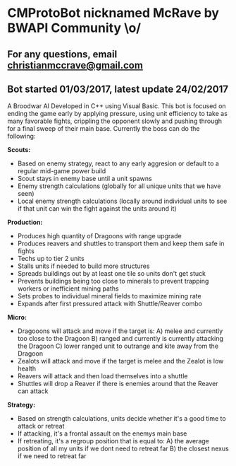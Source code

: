 # CMProtoBot nicknamed McRave by BWAPI Community \o/
## For any questions, email christianmccrave@gmail.com
## Bot started 01/03/2017, latest update 24/02/2017

A Broodwar AI Developed in C++ using Visual Basic. This bot is focused on ending the game early by applying pressure, using unit efficiency to take as many favorable fights, crippling the opponent slowly and pushing through for a final sweep of their main base. Currently the boss can do the following:

**Scouts:**
- Based on enemy strategy, react to any early aggresion or default to a regular mid-game power build
- Scout stays in enemy base until a unit spawns
- Enemy strength calculations (globally for all unique units that we have seen)
- Local enemy strength calculations (locally around individual units to see if that unit can win the fight against the units around it)

**Production:**
- Produces high quantity of Dragoons with range upgrade
- Produces reavers and shuttles to transport them and keep them safe in fights
- Techs up to tier 2 units
- Stalls units if needed to build more structures
- Spreads buildings out by at least one tile so units don't get stuck
- Prevents buildings being too close to minerals to prevent trapping workers or inefficient mining paths
- Sets probes to individual mineral fields to maximize mining rate
- Expands after first pressured attack with Shuttle/Reaver combo

**Micro:**
- Dragooons will attack and move if the target is:
  A) melee and currently too close to the Dragoon
  B) ranged and currently is currently attacking the Dragoon
  C) lower ranged unit to outrange and kite away from the Dragoon
- Zealots will attack and move if the target is melee and the Zealot is low health
- Reavers will attack and then load themselves into a shuttle
- Shuttles will drop a Reaver if there is enemies around that the Reaver can attack

**Strategy:**
- Based on strength calculations, units decide whether it's a good time to attack or retreat
- If attacking, it's a frontal assault on the enemys main base
- If retreating, it's a regroup position that is equal to:
  A) the average position of all my units if we dont need to retreat far
  B) the closest nexus if we need to retreat far
